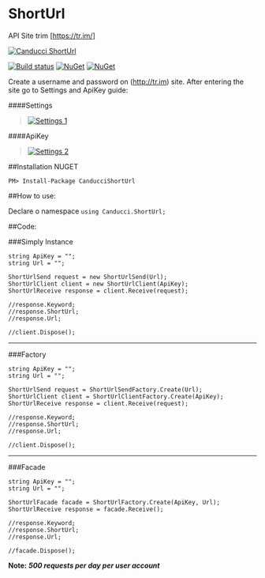 # ShortUrl

API Site trim [https://tr.im/]

[![Canducci ShortUrl](http://i1194.photobucket.com/albums/aa377/netdragoon1/1449629657_Location%20HTTP_zpsec7muau0.png)](https://packagist.org/packages/canducci/zipcode)

[![Build status](https://ci.appveyor.com/api/projects/status/3q0thmhimm3tx6g5?svg=true)](https://ci.appveyor.com/project/netdragoon/shorturl)
[![NuGet](https://img.shields.io/nuget/dt/CanducciShortUrl.svg?style=plastic)](https://www.nuget.org/packages/CanducciShortUrl/)
[![NuGet](https://img.shields.io/nuget/v/CanducciShortUrl.svg?style=plastic)](https://www.nuget.org/packages/CanducciShortUrl/)


Create a username and password on (http://tr.im) site. After entering the site go to Settings and ApiKey guide:

####Settings

>[![Settings 1](http://i1194.photobucket.com/albums/aa377/netdragoon1/save1_zps3pixpshc.png)]()

####ApiKey
>[![Settings 2](http://i1194.photobucket.com/albums/aa377/netdragoon1/save2_zpszehapgew.png)]()


##Installation NUGET


```Csharp
PM> Install-Package CanducciShortUrl

```

##How to use:

Declare o namespace `using Canducci.ShortUrl;` 


##Code:

###Simply Instance

```Csharp
string ApiKey = "";
string Url = "";

ShortUrlSend request = new ShortUrlSend(Url);
ShortUrlClient client = new ShortUrlClient(ApiKey);
ShortUrlReceive response = client.Receive(request);

//response.Keyword;
//response.ShortUrl;
//response.Url;

//client.Dispose();
```
___

###Factory

```Csharp
string ApiKey = "";
string Url = "";

ShortUrlSend request = ShortUrlSendFactory.Create(Url);            
ShortUrlClient client = ShortUrlClientFactory.Create(ApiKey);            
ShortUrlReceive response = client.Receive(request);

//response.Keyword;
//response.ShortUrl;
//response.Url;

//client.Dispose();
```
___

###Facade

```
string ApiKey = "";
string Url = "";

ShortUrlFacade facade = ShortUrlFactory.Create(ApiKey, Url);
ShortUrlReceive response = facade.Receive();

//response.Keyword;
//response.ShortUrl;
//response.Url;

//facade.Dispose();
```

__Note:__ ___500 requests per day per user account___